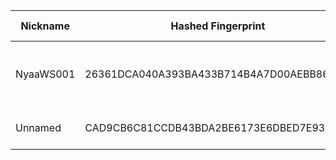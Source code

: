 | Nickname |  Hashed Fingerprint	| Or Addresses | Contact | Running | Flags | Last Seen | First Seen | Last Restarted | Advertised Bandwidth | Platform | Version | Version Status | Recommended Version | Verified hostnames | Exit policy |
|---|---|---|---|---|---|---|---|---|---|---|---|---|---|---|---|
|NyaaWS001 | 26361DCA040A393BA433B714B4A7D00AEBB86E99 | ["106.72.159.101:9088","[240b:10:9f65:3800::1]:443"] | KIRISHIKI Yudai <yudai.kirishiki AT protonmail dot com> | true | Running, V2Dir, Valid | 2025-08-13 02:00:00 | 2025-08-13 02:00:00 | 2025-08-13 01:16:37 | 28672 | Tor 0.4.8.10 on Linux | 0.4.8.10 | recommended | true | ["M106072159101.v4.enabler.ne.jp"] | ["reject *:*"]|
|Unnamed | CAD9CB6C81CCDB43BDA2BE6173E6DBED7E93F92A | ["82.221.139.164:19865"] | N/A | true | Running, V2Dir, Valid | 2025-08-13 02:00:00 | 2025-08-13 01:00:00 | 2025-08-13 00:48:21 | 0 | Tor 0.4.8.17 on Linux | 0.4.8.17 | recommended | true | N/A | ["reject *:*"]|
